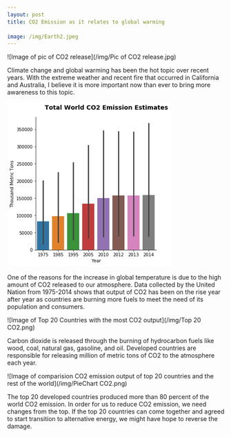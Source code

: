 ```yaml
---
layout: post
title: CO2 Emission as it relates to global warming

image: /img/Earth2.jpeg
---
```


![Image of pic of CO2 release](/img/Pic of CO2 release.jpg)



Climate change and global warming has been the hot topic over recent years. With the extreme weather and recent fire that occurred in California and Australia, I believe it is more important now than ever to bring more awareness to this topic. 

![Image of Total World CO2 Output](/img/TotalworldCO2.png)

One of the reasons for the increase in global temperature is due to the high amount of CO2 released to our atmosphere. Data collected by the United Nation from 1975-2014 shows that output of CO2 has been on the rise year after year as countries are burning more fuels to meet the need of its population and consumers. 

![Image of Top 20 Countries with the most CO2 output](/img/Top 20 CO2.png)

Carbon dioxide is released through the burning of hydrocarbon fuels like wood, coal, natural gas, gasoline, and oil. Developed countries are responsible for releasing million of metric tons of CO2 to the atmosphere each year. 

![Image of comparision CO2 emission output of top 20 countries and the rest of the world](/img/PieChart CO2.png)

The top 20 developed countries produced more than 80 percent of the world CO2 emission. In order for us to reduce CO2 emission, we need changes from the top. If the top 20 countries can come together and agreed to start transition to alternative energy, we might have hope to reverse the damage. 
